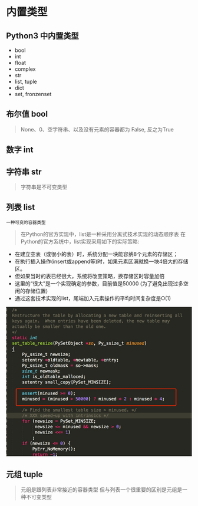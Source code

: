 # 内置类型

## Python3 中内置类型

- bool
- int
- float
- complex
- str
- list, tuple
- dict
- set, fronzenset

## 布尔值 bool

> None、0、空字符串、以及没有元素的容器都为 False, 反之为True

## 数字 int

## 字符串 str
> 字符串是不可变类型

## 列表 list

`一种可变的容器类型`

> 在Python的官方实现中，list是一种采用分离式技术实现的动态顺序表
> 在Python的官方系统中，list实现采用如下的实际策略:

- 在建立空表（或很小的表）时，系统分配一块能容纳8个元素的存储区；
- 在执行插入操作(insert或append等)时，如果元素区满就换一块4倍大的存储区。
- 但如果当时的表已经很大，系统将改变策略，换存储区时容量加倍
- 这里的“很大”是一个实现确定的参数，目前值是50000 (为了避免出现过多空闲的存储位置)
- 通过这套技术实现的list，尾端加入元素操作的平均时间复杂度是O(1)


![](./_image/2017-03-30-14-44-16.jpg)



## 元组 tuple

> 元组是跟列表非常接近的容器类型
> 但与列表一个很重要的区别是元组是一种不可变类型
